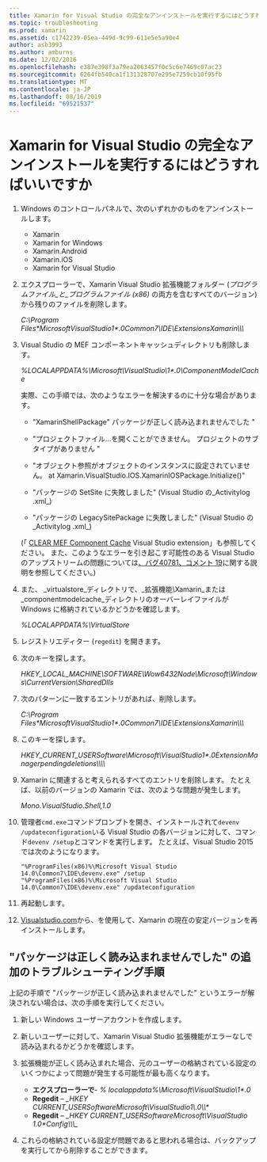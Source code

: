 ```yaml
---
title: Xamarin for Visual Studio の完全なアンインストールを実行するにはどうすればいいですか
ms.topic: troubleshooting
ms.prod: xamarin
ms.assetid: c1742239-05ea-449d-9c99-611e5e5a90e4
author: asb3993
ms.author: amburns
ms.date: 12/02/2016
ms.openlocfilehash: e387e398f3a79ea2063457f0c5c6e7469c07ac23
ms.sourcegitcommit: 6264fb540ca1f131328707e295e7259cb10f95fb
ms.translationtype: MT
ms.contentlocale: ja-JP
ms.lasthandoff: 08/16/2019
ms.locfileid: "69521537"
---
```

# <a name="how-do-i-perform-a-thorough-uninstall-for-xamarin-for-visual-studio"></a>Xamarin for Visual Studio の完全なアンインストールを実行するにはどうすればいいですか


1. Windows のコントロールパネルで、次のいずれかのものをアンインストールします。

    - Xamarin
    - Xamarin for Windows
    - Xamarin.Android
    - Xamarin.iOS
    - Xamarin for Visual Studio

2. エクスプローラーで、Xamarin Visual Studio 拡張機能フォルダー (_プログラムファイル_と_プログラムファイル (x86)_ の両方を含むすべてのバージョン) から残りのファイルを削除します。

    _C:\\Program Files\*MicrosoftVisualStudio1\*.0Common7\\IDE\\ExtensionsXamarin\\\\\\_

3. Visual Studio の MEF コンポーネントキャッシュディレクトリも削除します。

    _%LOCALAPPDATA%\\Microsoft\\VisualStudio\\1\*.0\\ComponentModelCache_

    実際、この手順では、次のようなエラーを解決するのに十分な場合があります。

    - "XamarinShellPackage" パッケージが正しく読み込まれませんでした "

    - "プロジェクトファイル...を開くことができません。 プロジェクトのサブタイプがありません "

    - "オブジェクト参照がオブジェクトのインスタンスに設定されていません。  at Xamarin.VisualStudio.IOS.XamarinIOSPackage.Initialize()"

    - "パッケージの SetSite に失敗しました" (Visual Studio の_Activitylog .xml_)

    - "パッケージの LegacySitePackage に失敗しました" (Visual Studio の_Activitylog .xml_)

    (「 [CLEAR MEF Component Cache](https://visualstudiogallery.msdn.microsoft.com/22b94661-70c7-4a93-9ca3-8b6dd45f47cd) Visual Studio extension」も参照してください。  また、このようなエラーを引き起こす可能性のある Visual Studio のアップストリームの問題については[、バグ40781、コメント 19](https://bugzilla.xamarin.com/show_bug.cgi?id=40781#c19)に関する説明を参照してください。)

4. また、 _virtualstore_ディレクトリで、_拡張機能\\Xamarin_または_componentmodelcache_ディレクトリのオーバーレイファイルが Windows に格納されているかどうかを確認します。

    _%LOCALAPPDATA%\\VirtualStore_

5. レジストリエディター (`regedit`) を開きます。

6. 次のキーを探します。

    _HKEY\_LOCAL\_MACHINE\\SOFTWARE\\Wow6432Node\\Microsoft\\Windows\\CurrentVersion\\SharedDlls_

7. 次のパターンに一致するエントリがあれば、削除します。

    _C:\\Program Files\*MicrosoftVisualStudio1\*.0Common7\\IDE\\ExtensionsXamarin\\\\\\_

8. このキーを探します。

    _HKEY\_CURRENT\_USERSoftware\\Microsoft\\VisualStudio1\*.0ExtensionManagerpendingdeletions\\\\\\\\_

9. Xamarin に関連すると考えられるすべてのエントリを削除します。  たとえば、以前のバージョンの Xamarin では、次のような問題が発生します。

    _Mono.VisualStudio.Shell,1.0_

10. 管理者`cmd.exe`コマンドプロンプトを開き、インストールされて`devenv /updateconfiguration`いる Visual Studio の各バージョンに対して、コマンド`devenv /setup`とコマンドを実行します。  たとえば、Visual Studio 2015 では次のようになります。

    ```
    "%ProgramFiles(x86)%\Microsoft Visual Studio 14.0\Common7\IDE\devenv.exe" /setup
    "%ProgramFiles(x86)%\Microsoft Visual Studio 14.0\Common7\IDE\devenv.exe" /updateconfiguration
    ```

11. 再起動します。

12. [Visualstudio.com](https://visualstudio.com/xamarin/)から、を使用して、Xamarin の現在の安定バージョンを再インストールします。

## <a name="additional-troubleshooting-steps-for-package-did-not-load-correctly"></a>"パッケージは正しく読み込まれませんでした" の追加のトラブルシューティング手順

上記の手順で "パッケージが正しく読み込まれませんでした" というエラーが解決されない場合は、次の手順を実行してください。

1. 新しい Windows ユーザーアカウントを作成します。

2. 新しいユーザーに対して、Xamarin Visual Studio 拡張機能がエラーなしで読み込まれるかどうかを確認します。

3. 拡張機能が正しく読み込まれた場合、元のユーザーの格納されている設定のいくつかによって問題が発生する可能性が最も高くなります。

    - **エクスプローラーで**- _% localappdata%\\Microsoft\\VisualStudio\\1\*.0_
    - **Regedit** – _\_HKEY CURRENT\_USERSoftwareMicrosoft\\VisualStudio1\\.0\\\\\*_
    - **Regedit** – _\_HKEY CURRENT\_USERSoftwareMicrosoft\\VisualStudio 1.0\*Config\\\\\\\__

4. これらの格納されている設定が問題であると思われる場合は、バックアップを実行してから削除することができます。
